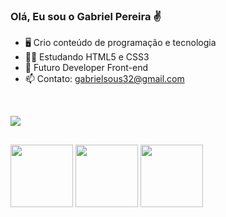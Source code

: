 ### Olá, Eu sou o Gabriel Pereira ✌

- 🖥️ Crio conteúdo de programação e tecnologia
- 👨‍💻 Estudando HTML5 e CSS3
- 🚀 Futuro Developer Front-end
- 📫 Contato: gabrielsous32@gmail.com

<br>

<a href="https://www.instagram.com/gabrielpereira.dev/" target="_blank"><img src="https://img.shields.io/badge/-Instagram-6610F2?style=for-the-badge&logo=Instagram&logoColor=white"></a>

##


<div>
  <img width="100" src="https://cdn.jsdelivr.net/gh/devicons/devicon/icons/html5/html5-original.svg"/>
  <img width="100" src="https://cdn.jsdelivr.net/gh/devicons/devicon/icons/css3/css3-original.svg"/>
  <img width="100" src="https://cdn.jsdelivr.net/gh/devicons/devicon/icons/javascript/javascript-plain.svg"/>
</div>

